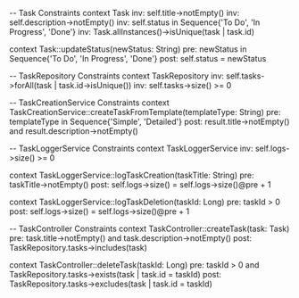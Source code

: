 -- Task Constraints
context Task
inv: self.title->notEmpty()
inv: self.description->notEmpty()
inv: self.status in Sequence{'To Do', 'In Progress', 'Done'}
inv: Task.allInstances()->isUnique(task | task.id)

context Task::updateStatus(newStatus: String)
pre: newStatus in Sequence{'To Do', 'In Progress', 'Done'}
post: self.status = newStatus

-- TaskRepository Constraints
context TaskRepository
inv: self.tasks->forAll(task | task.id->isUnique())
inv: self.tasks->size() >= 0

-- TaskCreationService Constraints
context TaskCreationService::createTaskFromTemplate(templateType: String)
pre: templateType in Sequence{'Simple', 'Detailed'}
post: result.title->notEmpty() and result.description->notEmpty()

-- TaskLoggerService Constraints
context TaskLoggerService
inv: self.logs->size() >= 0

context TaskLoggerService::logTaskCreation(taskTitle: String)
pre: taskTitle->notEmpty()
post: self.logs->size() = self.logs->size()@pre + 1

context TaskLoggerService::logTaskDeletion(taskId: Long)
pre: taskId > 0
post: self.logs->size() = self.logs->size()@pre + 1

-- TaskController Constraints
context TaskController::createTask(task: Task)
pre: task.title->notEmpty() and task.description->notEmpty()
post: TaskRepository.tasks->includes(task)

context TaskController::deleteTask(taskId: Long)
pre: taskId > 0 and TaskRepository.tasks->exists(task | task.id = taskId)
post: TaskRepository.tasks->excludes(task | task.id = taskId)